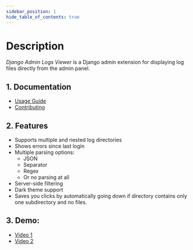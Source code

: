 ```yaml
---
sidebar_position: 1
hide_table_of_contents: true
---
```


# Description

*Django Admin Logs Viewer* is a Django admin extension for displaying log files directly from the admin panel.  

## 1. Documentation
- [Usage Guide](/docs/category/usage)  
- [Contributing](/docs/category/contributions)

## 2. Features
- Supports multiple and nested log directories
- Shows errors since last login
- Multiple parsing options:
  - JSON
  - Separator
  - Regex
  - Or no parsing at all
- Server-side filtering
- Dark theme support
- Saves you clicks by automatically going down if directory contains only one subdirectory and no files.

## 3. Demo:

- [Video 1](https://github.com/user-attachments/assets/45ae361d-a8e6-4943-b6ee-1895efa2185d)
- [Video 2](https://github.com/user-attachments/assets/32891853-13d7-4362-bfe4-75faad4a99b7)
